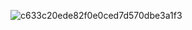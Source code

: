 ![c633c20ede82f0e0ced7d570dbe3a1f3](https://user-images.githubusercontent.com/71793869/140064103-039fd806-e45c-489f-a91b-9c6e83cf26a8.gif)
